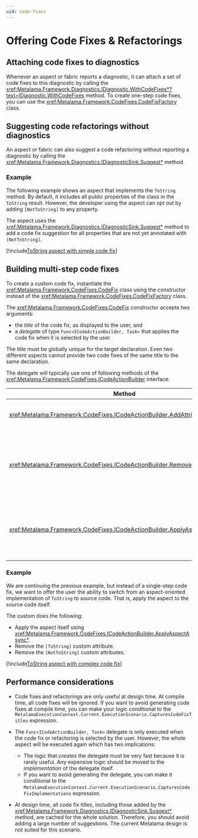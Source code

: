 ```yaml
---
uid: code-fixes
---
```


# Offering Code Fixes & Refactorings

## Attaching code fixes to diagnostics

Whenever an aspect or fabric reports a diagnostic, it can attach a set of code fixes to this diagnostic by calling the <xref:Metalama.Framework.Diagnostics.IDiagnostic.WithCodeFixes*?text=IDiagnostic.WithCodeFixes> method. To create one-step code fixes, you can use the <xref:Metalama.Framework.CodeFixes.CodeFixFactory> class.


## Suggesting code refactorings without diagnostics

An aspect or fabric can also suggest a code refactoring without reporting a diagnostic by calling the <xref:Metalama.Framework.Diagnostics.IDiagnosticSink.Suggest*> method.

### Example

The following example shows an aspect that implements the `ToString` method. By default, it includes all public properties of the class in the `ToString` result. However, the developer using the aspect can opt out by adding `[NotToString]` to any property.

The aspect uses the <xref:Metalama.Framework.Diagnostics.IDiagnosticSink.Suggest*> method to add a code fix suggestion for all properties that are not yet annotated with `[NotToString]`.

[!include[ToString aspect with simple code fix](../../../code/Metalama.Documentation.SampleCode.AspectFramework/ToStringWithSimpleCodeFix.cs)]

## Building multi-step code fixes

To create a custom code fix, instantiate the <xref:Metalama.Framework.CodeFixes.CodeFix> class using the constructor instead of the <xref:Metalama.Framework.CodeFixes.CodeFixFactory> class.

The <xref:Metalama.Framework.CodeFixes.CodeFix> constructor accepts two arguments:

* the _title_ of the code fix, as displayed to the user, and
* a _delegate_ of type `Func<ICodeActionBuilder, Task>` that applies the code fix when it is selected by the user.

The title must be globally unique for the target declaration. Even two different aspects cannot provide two code fixes of the same title to the same declaration.

The delegate will typically use one of following methods of the <xref:Metalama.Framework.CodeFixes.ICodeActionBuilder> interface:

| Method | Description |
|------|----|
| <xref:Metalama.Framework.CodeFixes.ICodeActionBuilder.AddAttributeAsync*> | Adds a custom attribute to a declaration.
| <xref:Metalama.Framework.CodeFixes.ICodeActionBuilder.RemoveAttributesAsync*> | Removes all custom attributes of a given type to a given declaration and all contained declarations.
| <xref:Metalama.Framework.CodeFixes.ICodeActionBuilder.ApplyAspectAsync*> | Transforms the source code using an aspect (as if it were applied as a live template).

### Example

We are continuing the previous example, but instead of a single-step code fix, we want to offer the user the ability to switch from an aspect-oriented implementation of `ToString` to source code. That is, apply the aspect to the source code itself.

The custom does the following:

* Apply the aspect itself using <xref:Metalama.Framework.CodeFixes.ICodeActionBuilder.ApplyAspectAsync*>.
* Remove the `[ToString]` custom attribute.
* Remove the `[NotToString]` custom attributes.

[!include[ToString aspect with complex code fix](../../../code/Metalama.Documentation.SampleCode.AspectFramework/ToStringWithComplexCodeFix.cs)]

## Performance considerations

* Code fixes and refactorings are only useful at design time. At compile time, all code fixes will be ignored. If you want to avoid generating code fixes at compile time, you can make your logic conditional to the `MetalamaExecutionContext.Current.ExecutionScenario.CapturesCodeFixTitles` expression.

* The `Func<ICodeActionBuilder, Task>`  delegate is only executed when the code fix or refactoring is selected by the user. However, the whole aspect will be executed again which has two implications:
  *  The logic that _creates_ the delegate must be very fast because it is rarely useful. Any expensive logic should be moved to the _implementation_ of the delegate itself.
  *  If you want to avoid generating the delegate, you can make it conditional to the `MetalamaExecutionContext.Current.ExecutionScenario.CapturesCodeFixImplementations` expression.

* At design time, all code fix titles, including those added by the <xref:Metalama.Framework.Diagnostics.IDiagnosticSink.Suggest*> method,  are cached for the whole solution. Therefore, you should avoid adding a large number of suggestions. The current Metalama design is not suited for this scenario.


